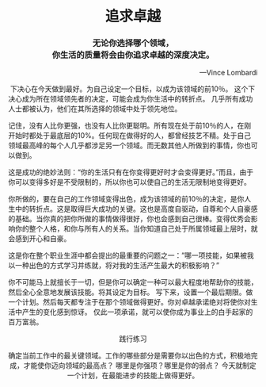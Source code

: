 <h1 align="center">追求卓越</h1>
<h3 align="center">无论你选择哪个领域，<br>你生活的质量将会由你追求卓越的深度决定。</h3>
<p align="right">—Vince Lombardi</p>
​	下决心在今天做到最好。为自己设定一个目标，以成为该领域的前10％。 这个下决心成为所在领域领先者的决定，可能会成为你生活中的转折点。 几乎所有成功人士都被认为，他们在其所选择的领域中处于领先地位。

​	记住，没有人比你更强，也没有人比你更聪明。所有现在处于前10％的人，在刚开始时都处于最底层的10%。任何现在做得好的人，都曾经技艺不精。处于自己领域最高峰的每个人几乎都涉足另一个领域。而无数其他人所做到的事情，你也可以做到。

​	这是成功的绝妙法则：“你的生活只有在你变得更好时才会变得更好。”而且，由于你可以变得多好是不受限制的，所以你也可以使自己的生活无限制地变得更好。

​	你所做的，要在自己的工作领域变得出色，成为该领域的前10％的决定，是你人生中的转折点。这是取得巨大成功的关键。这也是高度自驱动，自尊和个人自豪感的基础。当你真的把你所做的事情做得很好，你也会感到自己很棒。变得优秀会影响你的整个人格，和你与所有人的关系。当你知道自己处于所属领域最上层时，就会感到开心和自豪。

​	这是你在整个职业生涯中都会提出的最重要的问题之一：”哪一项技能，如果被我以一种出色的方式学习并练就，将对我的生活产生最大的积极影响？”

​	你不可能马上就擅长于一切，但是你可以确定一种可以最大程度地帮助你的技能，然后全心全意地发展该技能。将其设定为目标。 写下来，设置一个最后期限。做一个计划。然后每天都专注于在那个领域做得更好。你对卓越承诺绝对将使你对生活中产生的变化感到惊讶。 仅此一项承诺，就可以使你成为事业上的白手起家的百万富翁。



<p align="center">践行练习</p>

<p align="center">确定当前工作中的最关键领域。工作的哪些部分是需要你以出色的方式，积极地完成，才能使你迈向领域的最高点？ 哪里是你强项？哪里是你的弱点？ 今天就制定一个计划，在最能进步的技能上做得更好。</p>
